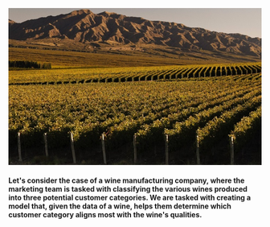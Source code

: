 ![Main Image](https://github.com/GuidoPauletti/Wines_Classifier/blob/main/wines.jpg)
<br>
<h4>Let's consider the case of a wine manufacturing company, where the marketing team is tasked with classifying the various wines produced into three potential customer categories. We are tasked with creating a model that, given the data of a wine, helps them determine which customer category aligns most with the wine's qualities.</h4>
